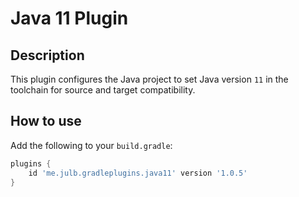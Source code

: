 # Java 11 Plugin

## Description

This plugin configures the Java project to set Java version `11` in the toolchain for source and target compatibility.

## How to use

Add the following to your `build.gradle`:

```groovy
plugins {
    id 'me.julb.gradleplugins.java11' version '1.0.5'
}
```

